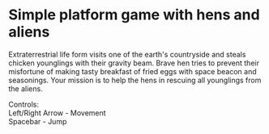 # Simple platform game with hens and aliens

Extraterrestrial life form visits one of the earth's countryside and steals chicken younglings with their gravity beam. Brave hen tries to prevent their misfortune of making tasty breakfast of fried eggs with space beacon and seasonings. Your mission is to help the hens in rescuing all younglings from the aliens.

Controls:
<br><kb>Left/Right Arrow</kb> - Movement
<br><kb>Spacebar</kb> - Jump
